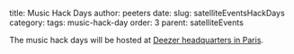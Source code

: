 title: Music Hack Days
author: peeters
date:
slug: satelliteEventsHackDays
category:
tags: music-hack-day
order: 3
parent: satelliteEvents

The music hack days will be hosted at [Deezer headquarters in Paris]({tag}deezer).

